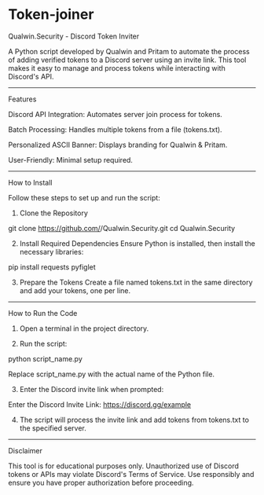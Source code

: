 # Token-joiner
Qualwin.Security - Discord Token Inviter

A Python script developed by Qualwin and Pritam to automate the process of adding verified tokens to a Discord server using an invite link. This tool makes it easy to manage and process tokens while interacting with Discord's API.


---

Features

Discord API Integration: Automates server join process for tokens.

Batch Processing: Handles multiple tokens from a file (tokens.txt).

Personalized ASCII Banner: Displays branding for Qualwin & Pritam.

User-Friendly: Minimal setup required.

---

How to Install

Follow these steps to set up and run the script:

1. Clone the Repository

git clone https://github.com/<your-username>/Qualwin.Security.git
cd Qualwin.Security


2. Install Required Dependencies
Ensure Python is installed, then install the necessary libraries:

pip install requests pyfiglet


3. Prepare the Tokens
Create a file named tokens.txt in the same directory and add your tokens, one per line.

---

How to Run the Code

1. Open a terminal in the project directory.


2. Run the script:

python script_name.py

Replace script_name.py with the actual name of the Python file.


3. Enter the Discord invite link when prompted:

Enter the Discord Invite Link: https://discord.gg/example


4. The script will process the invite link and add tokens from tokens.txt to the specified server.

---

Disclaimer

This tool is for educational purposes only. Unauthorized use of Discord tokens or APIs may violate Discord's Terms of Service. Use responsibly and ensure you have proper authorization before proceeding.
